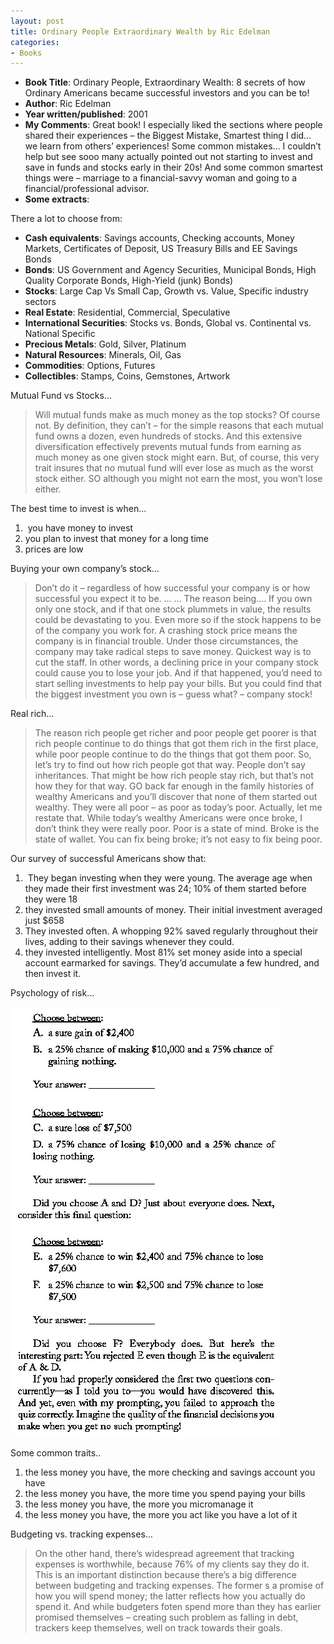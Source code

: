 ```yaml
---
layout: post
title: Ordinary People Extraordinary Wealth by Ric Edelman
categories:
- Books
---
```



- **Book Title**: Ordinary People, Extraordinary Wealth: 8 secrets of how Ordinary Americans became successful investors and you can be to!
- **Author**: Ric Edelman
- **Year written/published**: 2001
- **My Comments**: Great book! I especially liked the sections where people shared their experiences – the Biggest Mistake, Smartest thing I did… we learn from others’ experiences! Some common mistakes… I couldn’t help but see sooo many actually pointed out not starting to invest and save in funds and stocks early in their 20s! And some common smartest things were – marriage to a financial-savvy woman and going to a financial/professional advisor.
- **Some extracts**:

There a lot to choose from:

- **Cash equivalents**: Savings accounts, Checking accounts, Money Markets, Certificates of Deposit, US Treasury Bills and EE Savings Bonds
- **Bonds**: US Government and Agency Securities, Municipal Bonds, High Quality Corporate Bonds, High-Yield (junk) Bonds)
- **Stocks**: Large Cap Vs Small Cap, Growth vs. Value, Specific industry sectors
- **Real Estate**: Residential, Commercial, Speculative
- **International Securities**: Stocks vs. Bonds, Global vs. Continental vs. National Specific
- **Precious Metals**: Gold, Silver, Platinum
- **Natural Resources**: Minerals, Oil, Gas
- **Commodities**: Options, Futures
- **Collectibles**: Stamps, Coins, Gemstones, Artwork

Mutual Fund vs Stocks…

> Will mutual funds make as much money as the top stocks? Of course not. By definition, they can’t – for the simple reasons that each mutual fund owns a dozen, even hundreds of stocks. And this extensive diversification effectively prevents mutual funds from earning as much money as one given stock might earn. But, of course, this very trait insures that no mutual fund will ever lose as much as the worst stock either. SO although you might not earn the most, you won’t lose either.

The best time to invest is when…

1.  you have money to invest
2. you plan to invest that money for a long time
3. prices are low

Buying your own company’s stock…

> Don’t do it – regardless of how successful your company is or how successful you expect it to be. … … The reason being…. If you own only one stock, and if that one stock plummets in value, the results could be devastating to you. Even more so if the stock happens to be of the company you work for. A crashing stock price means the company is in financial trouble. Under those circumstances, the company may take radical steps to save money. Quickest way is to cut the staff. In other words, a declining price in your company stock could cause you to lose your job. And if that happened, you’d need to start selling investments to help pay your bills. But you could find that the biggest investment you own is – guess what? – company stock!

Real rich…

> The reason rich people get richer and poor people get poorer is that rich people continue to do things that got them rich in the first place, while poor people continue to do the things that got them poor. So, let’s try to find out how rich people got that way. People don’t say inheritances. That might be how rich people stay rich, but that’s not how they for that way. GO back far enough in the family histories of wealthy Americans and you’ll discover that none of them started out wealthy. They were all poor – as poor as today’s poor. Actually, let me restate that. While today’s wealthy Americans were once broke, I don’t think they were really poor. Poor is a state of mind. Broke is the state of wallet. You can fix being broke; it’s not easy to fix being poor.

Our survey of successful Americans show that:

1.  They began investing when they were young. The average age when they made their first investment was 24; 10% of them started before they were 18
2. they invested small amounts of money. Their initial investment averaged just $658
3. They invested often. A whopping 92% saved regularly throughout their lives, adding to their savings whenever they could.
4. they invested intelligently. Most 81% set money aside into a special account earmarked for savings. They’d accumulate a few hundred, and then invest it.

Psychology of risk…

![](/img/weal256798547894789.jpg)

Some common traits..

1. the less money you have, the more checking and savings account you have
2. the less money you have, the more time you spend paying your bills
3. the less money you have, the more you micromanage it
4. the less money you have, the more you act like you have a lot of it

Budgeting vs. tracking expenses…

> On the other hand, there’s widespread agreement that tracking expenses is worthwhile, because 76% of my clients say they do it. This is an important distinction because there’s a big difference between budgeting and tracking expenses. The former s a promise of how you will spend money; the latter reflects how you actually do spend it. And while budgeters foten spend more than they has earlier promised themselves – creating such problem as falling in debt, trackers keep themselves, well on track towards their goals.

